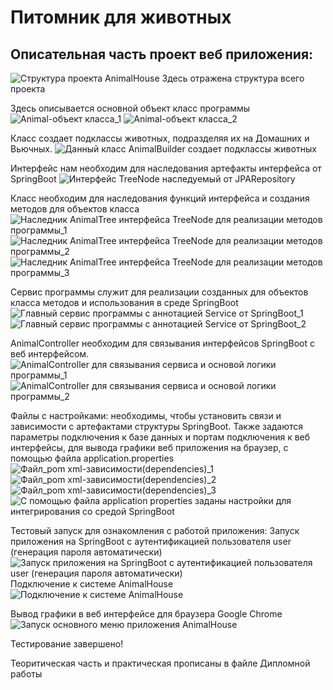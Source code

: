 # Питомник для животных

## Описательная часть проект веб приложения:

![Структура проекта AnimalHouse](https://github.com/user-attachments/assets/b10c0f04-24a8-45aa-a49a-895af3e14bf3)
Здесь отражена структура всего проекта

Здесь описывается основной объект класс программы
![Animal-объект класса_1](https://github.com/user-attachments/assets/39b83fad-5d65-4ca4-b993-2783bc13c7c2)
![Animal-объект класса_2](https://github.com/user-attachments/assets/b0387812-aaec-4c33-a959-4ac3924b60a7)

Класс создает подклассы животных, подразделяя их на Домашних и Вьючных.
![Данный класс AnimalBuilder создает подклассы животных](https://github.com/user-attachments/assets/0a0daa22-6e8c-4a65-a5b4-6b364caf5761)

Интерфейс нам необходим для наследования артефакты интерфейса от SpringBoot
![Интерфейс TreeNode наследуемый от JPARepository](https://github.com/user-attachments/assets/1996f1b1-dc69-448e-9a76-290d405b6ab4)

Класс необходим для наследования функций интерфейса и создания методов для объектов класса
![Наследник AnimalTree интерфейса TreeNode для реализации методов программы_1](https://github.com/user-attachments/assets/ea86bf21-b77a-4009-8b5c-048e2901632f)
![Наследник AnimalTree интерфейса TreeNode для реализации методов программы_2](https://github.com/user-attachments/assets/04a18b32-ff3b-419a-a1fd-5b2164f24452)
![Наследник AnimalTree интерфейса TreeNode для реализации методов программы_3](https://github.com/user-attachments/assets/cfbdd8af-1fd8-4d1c-bb83-fbcf78b28fb2)

Сервис программы служит для реализации созданных для объектов класса методов и использования
в среде SpringBoot
![Главный сервис программы с аннотацией Service от SpringBoot_1](https://github.com/user-attachments/assets/f15c49cc-877c-4518-8b25-b9b3ad970188)
![Главный сервис программы с аннотацией Service от SpringBoot_2](https://github.com/user-attachments/assets/f3c959fc-d21b-4ee3-934b-15e066b929b0)

AnimalController необходим для связывания интерфейсов SpringBoot с веб интерфейсом.
![AnimalController для связывания сервиса и основой логики программы_1](https://github.com/user-attachments/assets/69f379da-4b25-4f2b-8e28-2854b0705b77)
![AnimalController для связывания сервиса и основой логики программы_2](https://github.com/user-attachments/assets/77d286cb-c91f-481f-8bcf-bd4ffe21859f)


Файлы с настройками: необходимы, чтобы установить связи и зависимости с артефактами структуры SpringBoot.
Также задаются параметры подключения к базе данных и портам подключения к веб интерфейсы, для вывода графики веб приложения
на браузер, с помощью файла application.properties
![Файл_pom xml-зависимости(dependencies)_1](https://github.com/user-attachments/assets/aa7c61e8-2a60-4eed-a796-19e060c405bb)
![Файл_pom xml-зависимости(dependencies)_2](https://github.com/user-attachments/assets/9eb355aa-a2cc-4854-a326-143d15141001)
![Файл_pom xml-зависимости(dependencies)_3](https://github.com/user-attachments/assets/cd08e648-16b6-4046-9a01-c257c48eeb88)
![С помощью файла application properties заданы настройки для интегрирования со средой SpringBoot](https://github.com/user-attachments/assets/e6894a52-4213-4eac-882a-a50d4104d945)

Тестовый запуск для ознакомления с работой приложения:
Запуск приложения на SpringBoot  с аутентификацией пользователя user (генерация пароля автоматически)
![Запуск приложения на SpringBoot  с аутентификацией пользователя user (генерация пароля автоматически)](https://github.com/user-attachments/assets/58dc7442-8d6d-465b-8281-e4ee60027b1e)
Подключение к системе AnimalHouse
![Подключение к системе AnimalHouse](https://github.com/user-attachments/assets/58d0067c-5e5e-47e3-b2ec-2c186138c831)

Вывод графики в веб интерфейсе для браузера Google Chrome
![Запуск основного меню приложения AnimalHouse](https://github.com/user-attachments/assets/001824fe-04ae-4811-bd20-17c3a4d94c32)

Тестирование завершено!

Теоритическая часть и практическая прописаны в файле Дипломной работы

